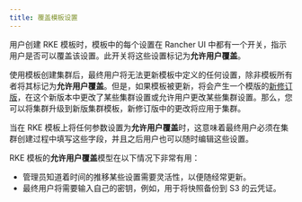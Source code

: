 ```yaml
---
title: 覆盖模板设置
---
```


用户创建 RKE 模板时，模板中的每个设置在 Rancher UI 中都有一个开关，指示用户是否可以覆盖该设置。此开关将这些设置标记为**允许用户覆盖**。

使用模板创建集群后，最终用户将无法更新模板中定义的任何设置，除非模板所有者将其标记为**允许用户覆盖**。但是，如果模板被更新，将会产生一个模版的[新修订版](/docs/admin-settings/rke-templates/creating-and-revising/_index)，在这个新版本中更改了某些集群设置或允许用户更改某些集群设置。那么，您可以将集群升级到新版集群模板，新修订版中的更改将应用于集群。

当在 RKE 模板上将任何参数设置为**允许用户覆盖**时，这意味着最终用户必须在集群创建过程中填写这些字段，并且之后用户也可以随时编辑这些设置。

RKE 模板的**允许用户覆盖**模型在以下情况下非常有用：

- 管理员知道着时间的推移某些设置需要灵活性，以便随经常更新。
- 最终用户将需要输入自己的密钥，例如，用于将快照备份到 S3 的云凭证。
